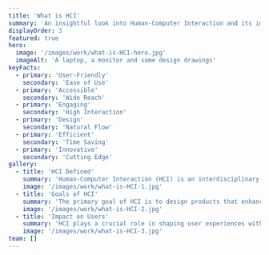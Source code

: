 ```yaml
---
title: 'What is HCI'
summary: 'An insightful look into Human-Computer Interaction and its impact.'
displayOrder: 3
featured: true 
hero:
  image: '/images/work/what-is-HCI-hero.jpg'
  imageAlt: 'A laptop, a monitor and some design drawings'
keyFacts:
  - primary: 'User-Friendly'
    secondary: 'Ease of Use'
  - primary: 'Accessible'
    secondary: 'Wide Reach'
  - primary: 'Engaging'
    secondary: 'High Interaction'
  - primary: 'Design'
    secondary: 'Natural Flow'
  - primary: 'Efficient'
    secondary: 'Time Saving'
  - primary: 'Innovative'
    secondary: 'Cutting Edge'
gallery:
  - title: 'HCI Defined'
    summary: 'Human-Computer Interaction (HCI) is an interdisciplinary area of study and technology, focusing on the interaction between software interfaces and humans. It aims to improve the communication pathways between users and modern technology, ensuring that technology is not only efficient but also user-friendly.'
    image: '/images/work/what-is-HCI-1.jpg'
  - title: 'Goals of HCI'
    summary: 'The primary goal of HCI is to design products that enhance user experience. This involves making technology simple to understand and the user experience as friendly and accessible as possible. HCI strives for high usability and accessibility, fostering a sense of connectivity and interaction.'
    image: '/images/work/what-is-HCI-2.jpg'
  - title: 'Impact on Users'
    summary: 'HCI plays a crucial role in shaping user experiences with technology. A well-designed HCI leads to better usability, enhancing user satisfaction, and loyalty. The focus on user-friendly design and interaction creates a positive atmosphere for users, making them more likely to engage with and be loyal to the technology.'
    image: '/images/work/what-is-HCI-3.jpg'
team: []
---
```

